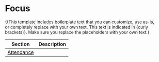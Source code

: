 # Focus

{(This template includes boilerplate text that you can customize, use as-is, or completely replace with your own text. This text is indicated in {curly brackets)}. Make sure you replace the placeholders with your own text.}

| Section                     | Description    |
|-----------------------------|----------------|
| [Attendance](Attendance.md) |  |
